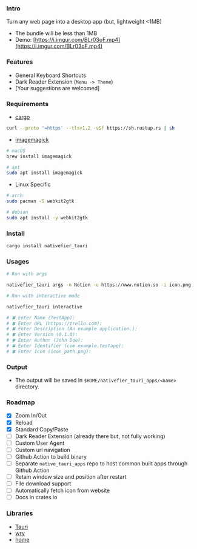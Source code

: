 ### Intro

Turn any web page into a desktop app (but, lightweight <1MB)

- The bundle will be less than 1MB
- Demo: [https://i.imgur.com/BLr03oF.mp4](https://i.imgur.com/BLr03oF.mp4)

### Features

- General Keyboard Shortcuts
- Dark Reader Extension (`Menu -> Theme`)
- [Your suggestions are welcomed]

### Requirements

- [cargo](https://www.rust-lang.org/tools/install)

```sh
curl --proto '=https' --tlsv1.2 -sSf https://sh.rustup.rs | sh
```

- [imagemagick](https://github.com/imagemagick/imagemagick)

```sh
# macOS
brew install imagemagick

# apt
sudo apt install imagemagick
```

- Linux Specific

```sh
# arch
sudo pacman -S webkit2gtk

# debian
sudo apt install -y webkit2gtk
```

### Install

```sh
cargo install nativefier_tauri
```

### Usages 

```sh
# Run with args

nativefier_tauri args -n Notion -u https://www.notion.so -i icon.png
```

```sh
# Run with interactive mode

nativefier_tauri interactive

# 🍀 Enter Name (TestApp):
# 🍀 Enter URL (https://trello.com):
# 🍀 Enter Description (An example application.):
# 🍀 Enter Version (0.1.0):
# 🍀 Enter Author (John Doe):
# 🍀 Enter Identifier (com.example.testapp):
# 🍀 Enter Icon (icon_path.png):
```

### Output

- The output will be saved in `$HOME/nativefier_tauri_apps/<name>` directory.

### Roadmap

- [x] Zoom In/Out
- [x] Reload
- [x] Standard Copy/Paste
- [ ] Dark Reader Extension (already there but, not fully working)
- [ ] Custom User Agent
- [ ] Custom url navigation
- [ ] Github Action to build binary
- [ ] Separate `native_tauri_apps` repo to host common built apps through Github Action
- [ ] Retain window size and position after restart
- [ ] File download support
- [ ] Automatically fetch icon from website
- [ ] Docs in crates.io

### Libraries

- [Tauri](https://github.com/tauri-apps/tauri)
- [wry](https://github.com/tauri-apps/wry)
- [home](https://github.com/brson/home)
